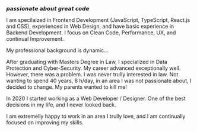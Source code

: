 𝙥𝙖𝙨𝙨𝙞𝙤𝙣𝙖𝙩𝙚 𝙖𝙗𝙤𝙪𝙩 𝙜𝙧𝙚𝙖𝙩 𝙘𝙤𝙙𝙚


I am specilaized in Frontend Development (JavaScript, TypeScript, React.js and CSS), experienced in Web Design, and have basic experience in Backend Development. I focus on Clean Code, Performance, UX, and continual Improvement. 

My professional background is dynamic... 

After graduating with Masters Degree in Law, I specialized in Data Protection and Cyber-Security. My career advanced exceptionally well. However, there was a problem. I was never trully interested in law. Not wanting to spend 40 years, 8 h/day, in an area I was not passionate about, I decided to change. My parents wanted to kill me!
 
In 2020 I started working as a Web Developer / Designer. One of the best decisions in my life, and I never looked back.

I am extremelly happy to work in an area I trully love, and I am continually focused on improving my skills.
